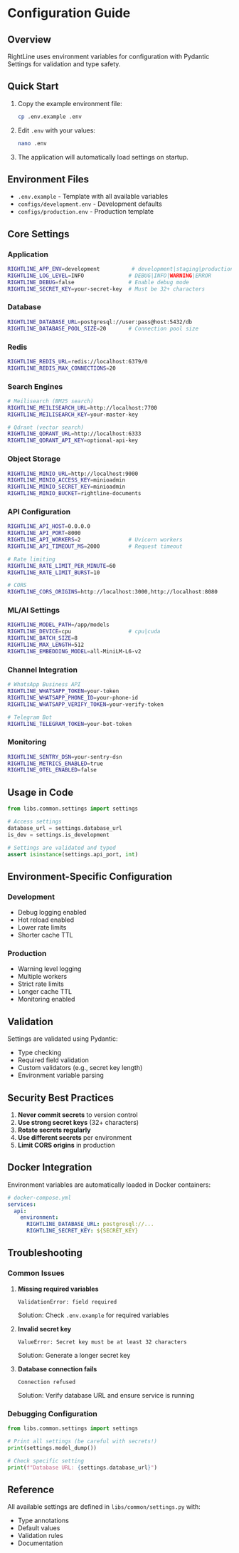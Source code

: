 # Configuration Guide

## Overview

RightLine uses environment variables for configuration with Pydantic Settings for validation and type safety.

## Quick Start

1. Copy the example environment file:
   ```bash
   cp .env.example .env
   ```

2. Edit `.env` with your values:
   ```bash
   nano .env
   ```

3. The application will automatically load settings on startup.

## Environment Files

- `.env.example` - Template with all available variables
- `configs/development.env` - Development defaults
- `configs/production.env` - Production template

## Core Settings

### Application
```bash
RIGHTLINE_APP_ENV=development          # development|staging|production
RIGHTLINE_LOG_LEVEL=INFO              # DEBUG|INFO|WARNING|ERROR
RIGHTLINE_DEBUG=false                 # Enable debug mode
RIGHTLINE_SECRET_KEY=your-secret-key  # Must be 32+ characters
```

### Database
```bash
RIGHTLINE_DATABASE_URL=postgresql://user:pass@host:5432/db
RIGHTLINE_DATABASE_POOL_SIZE=20       # Connection pool size
```

### Redis
```bash
RIGHTLINE_REDIS_URL=redis://localhost:6379/0
RIGHTLINE_REDIS_MAX_CONNECTIONS=20
```

### Search Engines
```bash
# Meilisearch (BM25 search)
RIGHTLINE_MEILISEARCH_URL=http://localhost:7700
RIGHTLINE_MEILISEARCH_KEY=your-master-key

# Qdrant (vector search)
RIGHTLINE_QDRANT_URL=http://localhost:6333
RIGHTLINE_QDRANT_API_KEY=optional-api-key
```

### Object Storage
```bash
RIGHTLINE_MINIO_URL=http://localhost:9000
RIGHTLINE_MINIO_ACCESS_KEY=minioadmin
RIGHTLINE_MINIO_SECRET_KEY=minioadmin
RIGHTLINE_MINIO_BUCKET=rightline-documents
```

### API Configuration
```bash
RIGHTLINE_API_HOST=0.0.0.0
RIGHTLINE_API_PORT=8000
RIGHTLINE_API_WORKERS=2               # Uvicorn workers
RIGHTLINE_API_TIMEOUT_MS=2000         # Request timeout

# Rate limiting
RIGHTLINE_RATE_LIMIT_PER_MINUTE=60
RIGHTLINE_RATE_LIMIT_BURST=10

# CORS
RIGHTLINE_CORS_ORIGINS=http://localhost:3000,http://localhost:8080
```

### ML/AI Settings
```bash
RIGHTLINE_MODEL_PATH=/app/models
RIGHTLINE_DEVICE=cpu                  # cpu|cuda
RIGHTLINE_BATCH_SIZE=8
RIGHTLINE_MAX_LENGTH=512
RIGHTLINE_EMBEDDING_MODEL=all-MiniLM-L6-v2
```

### Channel Integration
```bash
# WhatsApp Business API
RIGHTLINE_WHATSAPP_TOKEN=your-token
RIGHTLINE_WHATSAPP_PHONE_ID=your-phone-id
RIGHTLINE_WHATSAPP_VERIFY_TOKEN=your-verify-token

# Telegram Bot
RIGHTLINE_TELEGRAM_TOKEN=your-bot-token
```

### Monitoring
```bash
RIGHTLINE_SENTRY_DSN=your-sentry-dsn
RIGHTLINE_METRICS_ENABLED=true
RIGHTLINE_OTEL_ENABLED=false
```

## Usage in Code

```python
from libs.common.settings import settings

# Access settings
database_url = settings.database_url
is_dev = settings.is_development

# Settings are validated and typed
assert isinstance(settings.api_port, int)
```

## Environment-Specific Configuration

### Development
- Debug logging enabled
- Hot reload enabled
- Lower rate limits
- Shorter cache TTL

### Production
- Warning level logging
- Multiple workers
- Strict rate limits
- Longer cache TTL
- Monitoring enabled

## Validation

Settings are validated using Pydantic:
- Type checking
- Required field validation
- Custom validators (e.g., secret key length)
- Environment variable parsing

## Security Best Practices

1. **Never commit secrets** to version control
2. **Use strong secret keys** (32+ characters)
3. **Rotate secrets regularly**
4. **Use different secrets** per environment
5. **Limit CORS origins** in production

## Docker Integration

Environment variables are automatically loaded in Docker containers:

```yaml
# docker-compose.yml
services:
  api:
    environment:
      RIGHTLINE_DATABASE_URL: postgresql://...
      RIGHTLINE_SECRET_KEY: ${SECRET_KEY}
```

## Troubleshooting

### Common Issues

1. **Missing required variables**
   ```
   ValidationError: field required
   ```
   Solution: Check `.env.example` for required variables

2. **Invalid secret key**
   ```
   ValueError: Secret key must be at least 32 characters
   ```
   Solution: Generate a longer secret key

3. **Database connection fails**
   ```
   Connection refused
   ```
   Solution: Verify database URL and ensure service is running

### Debugging Configuration

```python
from libs.common.settings import settings

# Print all settings (be careful with secrets!)
print(settings.model_dump())

# Check specific setting
print(f"Database URL: {settings.database_url}")
```

## Reference

All available settings are defined in `libs/common/settings.py` with:
- Type annotations
- Default values
- Validation rules
- Documentation
